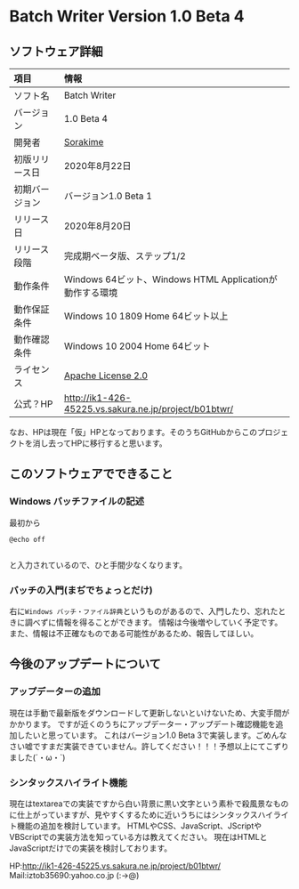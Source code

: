# Batch Writer Version 1.0 Beta 4


## ソフトウェア詳細
|項目|情報|
|:-|:-|
|ソフト名|Batch Writer|
|バージョン|1.0 Beta 4|
|開発者|[Sorakime](https://sorakime.theblog.me/)|
|初版リリース日|2020年8月22日|
|初期バージョン|バージョン1.0 Beta 1|
|リリース日|2020年8月20日|
|リリース段階|完成期ベータ版、ステップ1/2|
|動作条件|Windows 64ビット、Windows HTML Applicationが動作する環境|
|動作保証条件|Windows 10 1809 Home 64ビット以上|
|動作確認条件|Windows 10 2004 Home 64ビット|
|ライセンス|[Apache License 2.0](https://www.apache.org/licenses/)|
|公式？HP | http://ik1-426-45225.vs.sakura.ne.jp/project/b01btwr/ |

なお、HPは現在「仮」HPとなっております。そのうちGitHubからこのプロジェクトを消し去ってHPに移行すると思います。

## このソフトウェアでできること
### Windows バッチファイルの記述
最初から
```plane:
@echo off


```
と入力されているので、ひと手間少なくなります。

### バッチの入門(まぢでちょっとだけ)
右に`Windows バッチ・ファイル辞典`というものがあるので、入門したり、忘れたときに調べずに情報を得ることができます。
情報は今後増やしていく予定です。
また、情報は不正確なものである可能性があるため、報告してほしい。

## 今後のアップデートについて
### アップデーターの追加
現在は手動で最新版をダウンロードして更新しないといけないため、大変手間がかかります。
ですが近くのうちにアップデーター・アップデート確認機能を追加したいと思っています。
これはバージョン1.0 Beta 3で実装します。ごめんなさい嘘ですまだ実装できていません。許してください！！！予想以上にてこずりました(´・ω・`)
### シンタックスハイライト機能
現在はtextareaでの実装ですから白い背景に黒い文字という素朴で殺風景なものに仕上がっていますが、見やすくするために近いうちにはシンタックスハイライト機能の追加を検討しています。
HTMLやCSS、JavaScript、JScriptやVBScriptでの実装方法を知っている方は教えてください。
現在はHTMLとJavaScriptだけでの実装を検討しております。

HP:http://ik1-426-45225.vs.sakura.ne.jp/project/b01btwr/
Mail:iztob35690:yahoo.co.jp (:->@)
